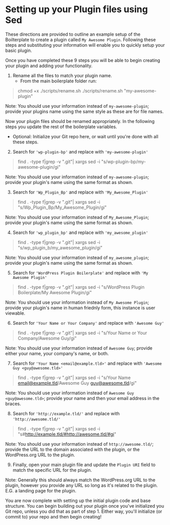 # Setting up your Plugin files using Sed

These directions are provided to outline an example setup of the Boilterplate to create a plugin called `My Awesome Plugin`. Following these steps and substituting your information will enable you to quickly setup your basic plugin.

Once you have completed these 9 steps you will be able to begin creating your plugin and adding your functionality.


1. Rename all the files to match your plugin name.
    * From the main boilerplate folder run:
> chmod +x ./scripts/rename.sh
> ./scripts/rename.sh "my-awesome-plugin"

  Note: You should use your information instead of `my-awesome-plugin`; provide your plugins name using the same style as these are for file names.

  Now your plugin files should be renamed appropriately. In the following steps you update the rest of the boilerplate variables.

  * Optional: Initialize your Git repo here, or wait until you're done with all these steps.

2. Search for `'wp-plugin-bp'` and replace with `'my-awesome-plugin'`
>find . -type f|grep -v ".git"| xargs sed -i "s/wp-plugin-bp/my-awesome-plugin/gi"

  Note: You should use your information instead of `my-awesome-plugin`; provide your plugin's name using the same format as shown.

3. Search for `'Wp_Plugin_Bp'` and replace with `'My_Awesome_Plugin'`
>find . -type f|grep -v ".git"| xargs sed -i "s/Wp_Plugin_Bp/My_Awesome_Plugin/gi"

  Note: You should use your information instead of `My_Awesome_Plugin`; provide your plugin's name using the same format as shown.

4. Search for `'wp_plugin_bp'` and replace with `'my_awesome_plugin'`
>find . -type f|grep -v ".git"| xargs sed -i "s/wp_plugin_b/my_awesome_plugin/gi"

  Note: You should use your information instead of `my_awesome_plugin`; provide your plugin's name using the same format as shown.

5. Search for `'WordPress Plugin Boilerplate'` and replace with `'My Awesome Plugin'`
>find . -type f|grep -v ".git"| xargs sed -i "s/WordPress Plugin Boilerplate/My Awesome Plugin/gi"

  Note: You should use your information instead of `My Awesome Plugin`; provide your plugin's name in human friednly form, this instance is user viewable.

6. Search for `'Your Name or Your Company'` and replace with `'Awesome Guy'`
>find . -type f|grep -v ".git"| xargs sed -i "s/Your Name or Your Company/Awesome Guy/gi"

  Note: You should use your information instead of `Awesome Guy`; provide either your name, your company's name, or both.

7. Search for `'Your Name <email@example.tld>'` and replace with `'Awesome Guy <guy@awesome.tld>'`
>find . -type f|grep -v ".git"| xargs sed -i "s/Your Name <email@example.tld>/Awesome Guy <guy@awesome.tld>/gi"

  Note: You should use your information instead of `Awesome Guy <guy@awesome.tld>`; provide your name and then your email address in the braces.

8. Search for `'http://example.tld/'` and replace with `'http://awesome.tld/'`
>find . -type f|grep -v ".git"| xargs sed -i "s#http://example.tld/#http://awesome.tld/#gi"

  Note: You should use your information instead of `http://awesome.tld/`; provide the URL to the domain associated with the plugin, or the WordPress.org URL to the plugin.

9. Finally, open your main plugin file and update the `Plugin URI` field to match the specific URL for the plugin.

  Note: Generally this should always match the WordPress.org URL to the plugin, however you provide any URL so long as it's related to the plugin. E.G. a landing page for the plugin.

You are now complete with setting up the initial plugin code and base structure. You can begin building out your plugin once you've initialized you Git repo, unless you did that as part of step 1. Either way, you'll initialize (or commit to) your repo and then begin creating!
